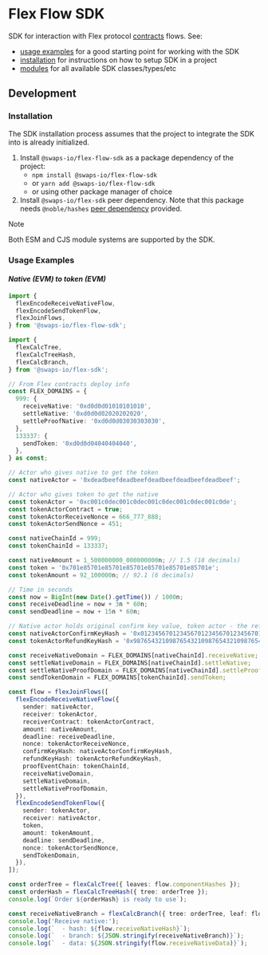 # Flex Flow SDK

SDK for interaction with Flex protocol [contracts](https://github.com/swaps-io/flex-contracts) flows. See:

- [usage examples](#usage-examples) for a good starting point for working with the SDK
- [installation](#installation) for instructions on how to setup SDK in a project
- [modules](link://modules) for all available SDK classes/types/etc

## Development

### Installation

The SDK installation process assumes that the project to integrate the SDK into is already initialized.

1. Install `@swaps-io/flex-flow-sdk` as a package dependency of the project:
   - `npm install @swaps-io/flex-flow-sdk`
   - or `yarn add @swaps-io/flex-flow-sdk`
   - or using other package manager of choice
2. Install `@swaps-io/flex-sdk` peer dependency. Note that this package needs `@noble/hashes`
   [peer dependency](https://github.com/swaps-io/flex-sdk/blob/main/README.md#installation) provided.

> [!NOTE]
>
> Both ESM and CJS module systems are supported by the SDK.

### Usage Examples

#### _Native (EVM) to token (EVM)_

```ts
import {
  flexEncodeReceiveNativeFlow,
  flexEncodeSendTokenFlow,
  flexJoinFlows,
} from '@swaps-io/flex-flow-sdk';

import {
  flexCalcTree,
  flexCalcTreeHash,
  flexCalcBranch,
} from '@swaps-io/flex-sdk';

// From Flex contracts deploy info
const FLEX_DOMAINS = {
  999: {
    receiveNative: '0xd0d0d01010101010',
    settleNative: '0xd0d0d02020202020',
    settleProofNative: '0xd0d0d03030303030',
  },
  133337: {
    sendToken: '0xd0d0d04040404040',
  },
} as const;

// Actor who gives native to get the token
const nativeActor = '0xdeadbeefdeadbeefdeadbeefdeadbeefdeadbeef';

// Actor who gives token to get the native
const tokenActor = '0xc001c0dec001c0dec001c0dec001c0dec001c0de';
const tokenActorContract = true;
const tokenActorReceiveNonce = 666_777_888;
const tokenActorSendNonce = 451;

const nativeChainId = 999;
const tokenChainId = 133337;

const nativeAmount = 1_500000000_000000000n; // 1.5 (18 decimals)
const token = '0x701e85701e85701e85701e85701e85701e85701e';
const tokenAmount = 92_100000n; // 92.1 (6 decimals)

// Time in seconds
const now = BigInt(new Date().getTime()) / 1000n;
const receiveDeadline = now + 3n * 60n;
const sendDeadline = now + 15n * 60n;

// Native actor holds original confirm key value, token actor - the refund one
const nativeActorConfirmKeyHash = '0x0123456701234567012345670123456701234567012345670123456701234567';
const tokenActorRefundKeyHash = '0x9876543210987654321098765432109876543210987654321098765432109876';

const receiveNativeDomain = FLEX_DOMAINS[nativeChainId].receiveNative;
const settleNativeDomain = FLEX_DOMAINS[nativeChainId].settleNative;
const settleNativeProofDomain = FLEX_DOMAINS[nativeChainId].settleProofNative;
const sendTokenDomain = FLEX_DOMAINS[tokenChainId].sendToken;

const flow = flexJoinFlows([
  flexEncodeReceiveNativeFlow({
    sender: nativeActor,
    receiver: tokenActor,
    receiverContract: tokenActorContract,
    amount: nativeAmount,
    deadline: receiveDeadline,
    nonce: tokenActorReceiveNonce,
    confirmKeyHash: nativeActorConfirmKeyHash,
    refundKeyHash: tokenActorRefundKeyHash,
    proofEventChain: tokenChainId,
    receiveNativeDomain,
    settleNativeDomain,
    settleNativeProofDomain,
  }),
  flexEncodeSendTokenFlow({
    sender: tokenActor,
    receiver: nativeActor,
    token,
    amount: tokenAmount,
    deadline: sendDeadline,
    nonce: tokenActorSendNonce,
    sendTokenDomain,
  }),
]);

const orderTree = flexCalcTree({ leaves: flow.componentHashes });
const orderHash = flexCalcTreeHash({ tree: orderTree });
console.log(`Order ${orderHash} is ready to use`);

const receiveNativeBranch = flexCalcBranch({ tree: orderTree, leaf: flow.receiveNativeHash });
console.log('Receive native:');
console.log(`  - hash: ${flow.receiveNativeHash}`);
console.log(`  - branch: ${JSON.stringify(receiveNativeBranch)}`);
console.log(`  - data: ${JSON.stringify(flow.receiveNativeData)}`);
```
